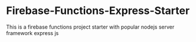 # Firebase-Functions-Express-Starter

This is a firebase functions project starter with popular nodejs server framework express js
 
